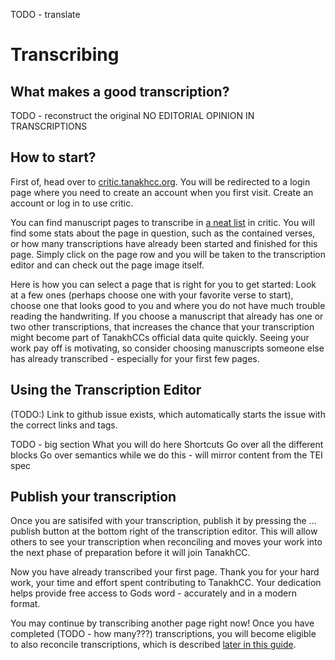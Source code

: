 TODO - translate
# Transcribing

## What makes a good transcription?
TODO - reconstruct the original
NO EDITORIAL OPINION IN TRANSCRIPTIONS

## How to start?
First of, head over to [critic.tanakhcc.org](https://critic.tanakhcc.org).
You will be redirected to a login page where you need to create an account when you first visit.
Create an account or log in to use critic.

You can find manuscript pages to transcribe in [a neat list](https://critic.tanakhcc.org/transcribe) in critic.
You will find some stats about the page in question, such as the contained verses, or how many transcriptions have already been started and finished for this page.
Simply click on the page row and you will be taken to the transcription editor and can check out the page image itself.

Here is how you can select a page that is right for you to get started:
Look at a few ones (perhaps choose one with your favorite verse to start), choose one that looks good to you and where you do not have much trouble reading the handwriting.
If you choose a manuscript that already has one or two other transcriptions, that increases the chance that your transcription might become part of TanakhCCs official data quite quickly.
Seeing your work pay off is motivating, so consider choosing manuscripts someone else has already transcribed - especially for your first few pages.

## Using the Transcription Editor
(TODO:) Link to github issue exists, which automatically starts the issue with the correct links and tags.

TODO - big section
What you will do here
Shortcuts
Go over all the different blocks
Go over semantics while we do this - will mirror content from the TEI spec

## Publish your transcription
Once you are satisifed with your transcription, publish it by pressing the ... publish button at the bottom right of the transcription editor.
This will allow others to see your transcription when reconciling and moves your work into the next phase of preparation before it will join TanakhCC.

Now you have already transcribed your first page.
Thank you for your hard work, your time and effort spent contributing to TanakhCC.
Your dedication helps provide free access to Gods word - accurately and in a modern format.

You may continue by transcribing another page right now!
Once you have completed (TODO - how many???) transcriptions, you will become eligible to also reconcile transcriptions, which is described [later in this guide](reconciling.html).

